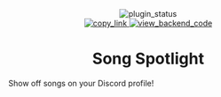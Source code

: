 <!--
	* This file was autogenerated, do not modify it directly
	* https://github.com/nexpid/RevengePlugins/blob/dev/scripts/build/modules/readmes.ts
-->

<div align="center">
<img alt="plugin_status" src="https://img.shields.io/badge/plugin_status-finished-a6da95?style=for-the-badge&labelColor=24273a" />
<br/>
<a href="https://revenge.nexpid.xyz/song-spotlight">
<img alt="copy_link" src="https://img.shields.io/badge/copy_link-1e2030?style=for-the-badge" />
</a>
<a href="https://github.com/nexpid/SongSpotlight">
<img alt="view_backend_code" src="https://img.shields.io/badge/view_backend_code-494d64?style=for-the-badge" />
</a>
</div>

<h1 align="center">
Song Spotlight
</h1>

Show off songs on your Discord profile!
